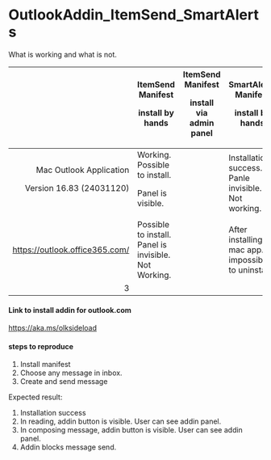 # OutlookAddin_ItemSend_SmartAlerts

What is working and what is not.

|      | ItemSend Manifest <p> install by hands | ItemSend Manifest <p> install via admin panel | SmartAlerts Manifest <p> install by hands | SmartAlerts Manifest <p> install via admin panel
|-----:|-----------|---|-|-|
|Mac Outlook Application <p> Version 16.83 (24031120)| Working. Possible to install. <p> Panel is visible.||Installation success. Panle invisible. Not working.||
|https://outlook.office365.com/|Possible to install. Panel is invisible. Not Working.||After installing in mac app. impossible to uninstall.||
|     3|        ||||

#### Link to install addin for outlook.com

https://aka.ms/olksideload

#### steps to reproduce

1. Install manifest
2. Choose any message in inbox.
3. Create and send message

Expected result:
1. Installation success
2. In reading, addin button is visible. User can see addin panel.
3. In composing message, addin button is visible. User can see addin panel.
4. Addin blocks message send.
